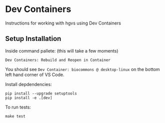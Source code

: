# Dev Containers

Instructions for working with hgvs using Dev Containers

## Setup Installation

Inside command pallete: (this will take a few moments)

```
Dev Containers: Rebuild and Reopen in Container
```

You should see `Dev Container: biocommons @ desktop-linux` on the bottom left hand corner of VS Code.

Install depdendencies:

```shell
pip install --upgrade setuptools
pip install -e .[dev]
```

To run tests:

```shell
make test
```
